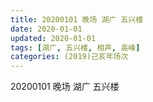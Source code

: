 ```yaml
---
title: 20200101 晚场 湖广 五兴楼
date: 2020-01-01
updated: 2020-01-01
tags: [湖广, 五兴楼, 相声, 高峰]
categories: (2019)己亥年场次
---
```

20200101 晚场 湖广 五兴楼